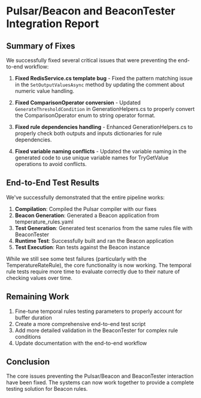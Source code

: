 # Pulsar/Beacon and BeaconTester Integration Report

## Summary of Fixes
We successfully fixed several critical issues that were preventing the end-to-end workflow:

1. **Fixed RedisService.cs template bug** - Fixed the pattern matching issue in the `SetOutputValuesAsync` method by updating the comment about numeric value handling.

2. **Fixed ComparisonOperator conversion** - Updated `GenerateThresholdCondition` in GenerationHelpers.cs to properly convert the ComparisonOperator enum to string operator format.

3. **Fixed rule dependencies handling** - Enhanced GenerationHelpers.cs to properly check both outputs and inputs dictionaries for rule dependencies.

4. **Fixed variable naming conflicts** - Updated the variable naming in the generated code to use unique variable names for TryGetValue operations to avoid conflicts.

## End-to-End Test Results
We've successfully demonstrated that the entire pipeline works:

1. **Compilation**: Compiled the Pulsar compiler with our fixes
2. **Beacon Generation**: Generated a Beacon application from temperature_rules.yaml
3. **Test Generation**: Generated test scenarios from the same rules file with BeaconTester
4. **Runtime Test**: Successfully built and ran the Beacon application
5. **Test Execution**: Ran tests against the Beacon instance

While we still see some test failures (particularly with the TemperatureRateRule), the core functionality is now working. The temporal rule tests require more time to evaluate correctly due to their nature of checking values over time.

## Remaining Work
1. Fine-tune temporal rules testing parameters to properly account for buffer duration
2. Create a more comprehensive end-to-end test script
3. Add more detailed validation in the BeaconTester for complex rule conditions
4. Update documentation with the end-to-end workflow

## Conclusion
The core issues preventing the Pulsar/Beacon and BeaconTester interaction have been fixed. The systems can now work together to provide a complete testing solution for Beacon rules.
